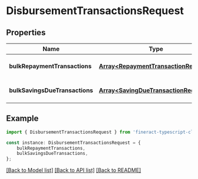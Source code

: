 # DisbursementTransactionsRequest


## Properties

Name | Type | Description | Notes
------------ | ------------- | ------------- | -------------
**bulkRepaymentTransactions** | [**Array&lt;RepaymentTransactionRequest&gt;**](RepaymentTransactionRequest.md) |  | [optional] [default to undefined]
**bulkSavingsDueTransactions** | [**Array&lt;SavingDueTransactionRequest&gt;**](SavingDueTransactionRequest.md) |  | [optional] [default to undefined]

## Example

```typescript
import { DisbursementTransactionsRequest } from 'fineract-typescript-client';

const instance: DisbursementTransactionsRequest = {
    bulkRepaymentTransactions,
    bulkSavingsDueTransactions,
};
```

[[Back to Model list]](../README.md#documentation-for-models) [[Back to API list]](../README.md#documentation-for-api-endpoints) [[Back to README]](../README.md)
